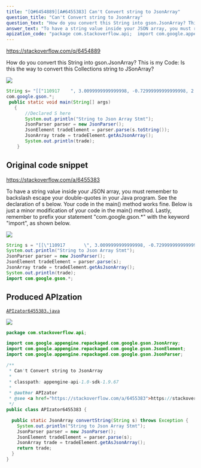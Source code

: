 ```yaml
---
title: "[Q#6454889][A#6455383] Can't Convert string to JsonArray"
question_title: "Can't Convert string to JsonArray"
question_text: "How do you convert this String into gson.JsonArray? This is my Code: Is this the way to convert this Collections string to JSonArray?"
answer_text: "To have a string value inside your JSON array, you must remember to backslash escape your double-quotes in your Java program. See the declaration of s below. Your code in the main() method works fine. Below is just a minor modification of your code in the main() method. Lastly, remember to prefix your statement \"com.google.gson.*\" with the keyword \"import\", as shown below."
apization_code: "package com.stackoverflow.api;  import com.google.appengine.repackaged.com.google.gson.JsonArray; import com.google.appengine.repackaged.com.google.gson.JsonElement; import com.google.appengine.repackaged.com.google.gson.JsonParser;  /**  * Can't Convert string to JsonArray  *  * classpath: appengine-api-1.0-sdk-1.9.67  *  * @author APIzator  * @see <a href=\"https://stackoverflow.com/a/6455383\">https://stackoverflow.com/a/6455383</a>  */ public class APIzator6455383 {    public static JsonArray convertString(String s) throws Exception {     System.out.println(\"String to Json Array Stmt\");     JsonParser parser = new JsonParser();     JsonElement tradeElement = parser.parse(s);     JsonArray trade = tradeElement.getAsJsonArray();     return trade;   } }"
---
```


https://stackoverflow.com/q/6454889

How do you convert this String into gson.JsonArray?
This is my Code:
Is this the way to convert this Collections string to JSonArray?


<div class="code-logo"><img src="/stackoverflow.png" /></div>

```java
String s= "[["110917    ", 3.0099999999999998, -0.72999999999999998, 2.8500000000000001, 2.96, 685.0, 38603.0], ["110917    ", 2.71, 0.20999999999999999, 2.8199999999999998, 2.8999999999999999, 2987.0, 33762.0]]";
com.google.gson.*;
 public static void main(String[] args)
   {
       //Declared S here
       System.out.println("String to Json Array Stmt");
       JsonParser parser = new JsonParser();
       JsonElement tradeElement = parser.parse(s.toString());
       JsonArray trade = tradeElement.getAsJsonArray();
       System.out.println(trade);
    }
```


## Original code snippet

https://stackoverflow.com/a/6455383

To have a string value inside your JSON array, you must remember to backslash escape your double-quotes in your Java program. See the declaration of s below.
Your code in the main() method works fine. Below is just a minor modification of your code in the main() method.
Lastly, remember to prefix your statement &quot;com.google.gson.*&quot; with the keyword &quot;import&quot;, as shown below.

<div class="code-logo"><img src="/stackoverflow.png" /></div>

```java
String s = "[[\"110917       \", 3.0099999999999998, -0.72999999999999998, 2.8500000000000001, 2.96, 685.0, 38603.0], [\"110917    \", 2.71, 0.20999999999999999, 2.8199999999999998, 2.8999999999999999, 2987.0, 33762.0]]";
System.out.println("String to Json Array Stmt");
JsonParser parser = new JsonParser();
JsonElement tradeElement = parser.parse(s);
JsonArray trade = tradeElement.getAsJsonArray();
System.out.println(trade);
import com.google.gson.*;
```

## Produced APIzation

[`APIzator6455383.java`](https://github.com/pasqualesalza/apization/raw/main/data/search/APIzator6455383.java)

<div class="code-logo"><img src="/apizator.png" /></div>

```java
package com.stackoverflow.api;

import com.google.appengine.repackaged.com.google.gson.JsonArray;
import com.google.appengine.repackaged.com.google.gson.JsonElement;
import com.google.appengine.repackaged.com.google.gson.JsonParser;

/**
 * Can't Convert string to JsonArray
 *
 * classpath: appengine-api-1.0-sdk-1.9.67
 *
 * @author APIzator
 * @see <a href="https://stackoverflow.com/a/6455383">https://stackoverflow.com/a/6455383</a>
 */
public class APIzator6455383 {

  public static JsonArray convertString(String s) throws Exception {
    System.out.println("String to Json Array Stmt");
    JsonParser parser = new JsonParser();
    JsonElement tradeElement = parser.parse(s);
    JsonArray trade = tradeElement.getAsJsonArray();
    return trade;
  }
}

```